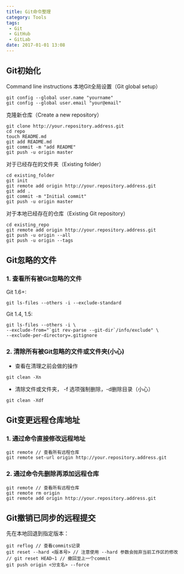 ```yaml
---
title: Git命令整理
category: Tools
tags: 
 - Git 
 - GitHub 
 - GitLab
date: 2017-01-01 13:08
---
```


## Git初始化

Command line instructions
本地Git全局设置（Git global setup）

```shell
git config --global user.name "yourname"
git config --global user.email "your@email"
```

<!--more-->

克隆新仓库（Create a new repository）

```shell
git clone http://your.repository.address.git
cd repo
touch README.md
git add README.md
git commit -m "add README"
git push -u origin master
```

对于已经存在的文件夹（Existing folder）

```shell
cd existing_folder
git init
git remote add origin http://your.repository.address.git
git add .
git commit -m "Initial commit"
git push -u origin master
```

对于本地已经存在的仓库（Existing Git repository）

```shell
cd existing_repo
git remote add origin http://your.repository.address.git
git push -u origin --all
git push -u origin --tags
```

## Git忽略的文件

### 1. 查看所有被Git忽略的文件

Git 1.6+:

```shell
git ls-files --others -i --exclude-standard
```

Git 1.4, 1.5:

```shell
git ls-files --others -i \
--exclude-from="`git rev-parse --git-dir`/info/exclude" \
--exclude-per-directory=.gitignore
```

### 2. 清除所有被Git忽略的文件或文件夹(小心)

- 查看在清理之前会做的操作

```shell
git clean -Xn
```

- 清除文件或文件夹， -f 选项强制删除，-d删除目录（小心）

```shell
git clean -Xdf
```

## Git变更远程仓库地址

### 1. 通过命令直接修改远程地址

```shell
git remote // 查看所有远程仓库
git remote set-url origin http://your.repository.address.git
```

### 2. 通过命令先删除再添加远程仓库

```shell
git remote // 查看所有远程仓库
git remote rm origin
git remote add origin http://your.repository.address.git
```

## Git撤销已同步的远程提交

先在本地回退到指定版本：

```shell
git reflog // 查看commits记录
git reset --hard <版本号> // 注意使用 --hard 参数会抛弃当前工作区的修改
// git reset HEAD~1 // 撤回至上一个commit
git push origin <分支名> --force
```
